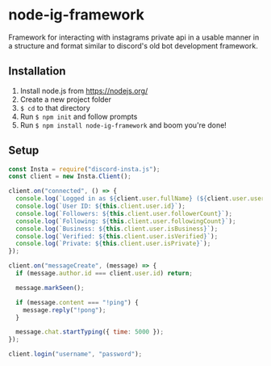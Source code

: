 # node-ig-framework

Framework for interacting with instagrams private api in a usable manner in a structure and format similar to discord's old bot development framework.

## Installation

1. Install node.js from https://nodejs.org/
2. Create a new project folder
3. `$ cd` to that directory
4. Run `$ npm init` and follow prompts
5. Run `$ npm install node-ig-framework` and boom you're done!

## Setup

```js
const Insta = require("discord-insta.js");
const client = new Insta.Client();

client.on("connected", () => {
  console.log(`Logged in as ${client.user.fullName} (${client.user.username})`);
  console.log(`User ID: ${this.client.user.id}`);
  console.log(`Followers: ${this.client.user.followerCount}`);
  console.log(`Following: ${this.client.user.followingCount}`);
  console.log(`Business: ${this.client.user.isBusiness}`);
  console.log(`Verified: ${this.client.user.isVerified}`);
  console.log(`Private: ${this.client.user.isPrivate}`);
});

client.on("messageCreate", (message) => {
  if (message.author.id === client.user.id) return;

  message.markSeen();

  if (message.content === "!ping") {
    message.reply("!pong");
  }

  message.chat.startTyping({ time: 5000 });
});

client.login("username", "password");
```

